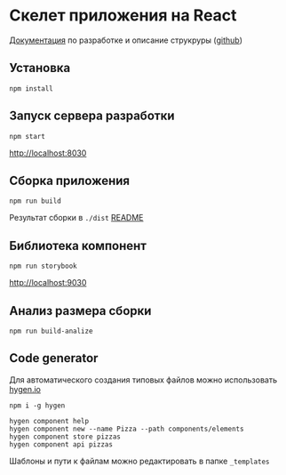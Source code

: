 # Скелет приложения на React

[Документация](https://vladimirshestakov.gitbooks.io/react-guid/content/) по разработке и описание 
струкруры ([github](https://github.com/ylabio/react-guide))

## Установка
`npm install`

## Запуск сервера разработки

`npm start`

[http://localhost:8030](http://localhost:8030/)

## Сборка приложения
`npm run build`

Результат сборки в `./dist` [README](dist/README.md)

## Библиотека компонент

`npm run storybook`

[http://localhost:9030](http://localhost:9030/)

## Анализ размера сборки
`npm run build-analize`


## Code generator

Для автоматического создания типовых файлов
можно использовать [hygen.io](http://www.hygen.io/)

```
npm i -g hygen

hygen component help
hygen component new --name Pizza --path components/elements
hygen component store pizzas
hygen component api pizzas
```

Шаблоны и пути к файлам можно редактировать в папке `_templates`


